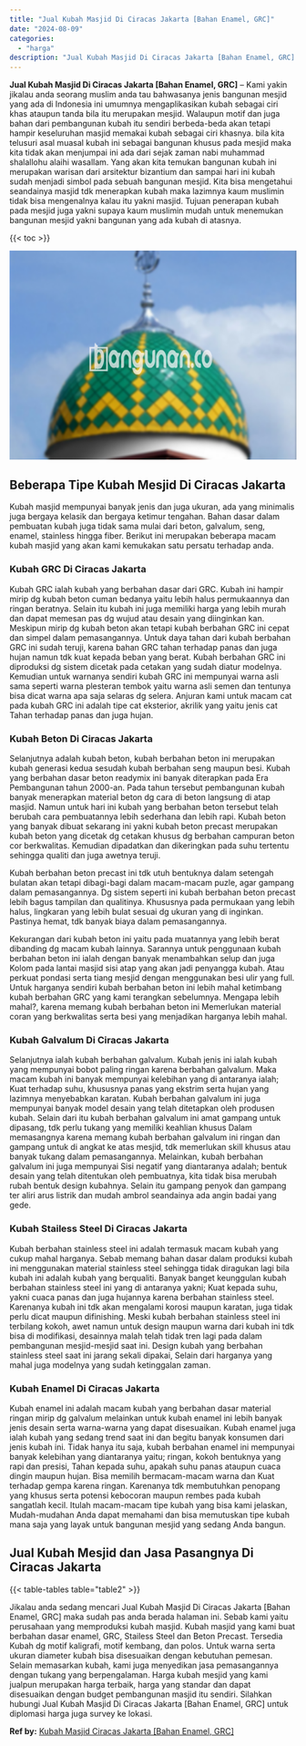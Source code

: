 ```yaml
---
title: "Jual Kubah Masjid Di Ciracas Jakarta [Bahan Enamel, GRC]"
date: "2024-08-09"
categories: 
  - "harga"
description: "Jual Kubah Masjid Di Ciracas Jakarta [Bahan Enamel, GRC]. Jikalau anda sedang mencari Jual Kubah Masjid Di Ciracas Jakarta [Bahan Enamel, GRC] maka sudah p..."
---
```


**Jual Kubah Masjid Di Ciracas Jakarta \[Bahan Enamel, GRC\]** – Kami yakin jikalau anda seorang muslim anda tau bahwasanya jenis bangunan mesjid yang ada di Indonesia ini umumnya mengaplikasikan kubah sebagai ciri khas ataupun tanda bila itu merupakan mesjid. Walaupun motif dan juga bahan dari pembangunan kubah itu sendiri berbeda-beda akan tetapi hampir keseluruhan masjid memakai kubah sebagai ciri khasnya. bila kita telusuri asal muasal kubah ini sebagai bangunan khusus pada mesjid maka kita tidak akan menjumpai ini ada dari sejak zaman nabi muhammad shalallohu alaihi wasallam. Yang akan kita temukan bangunan kubah ini merupakan warisan dari arsitektur bizantium dan sampai hari ini kubah sudah menjadi simbol pada sebuah bangunan mesjid. Kita bisa mengetahui seandainya masjid tdk menerapkan kubah maka lazimnya kaum muslimin tidak bisa mengenalnya kalau itu yakni masjid. Tujuan penerapan kubah pada mesjid juga yakni supaya kaum muslimin mudah untuk menemukan bangunan mesjid yakni bangunan yang ada kubah di atasnya.

{{< toc >}}

![Jual Kubah Masjid Di Ciracas Jakarta [Bahan Enamel, GRC]](/images/jual-kubah-masjid-36.png)

## Beberapa Tipe Kubah Mesjid Di Ciracas Jakarta

Kubah masjid mempunyai banyak jenis dan juga ukuran, ada yang minimalis juga bergaya kelasik dan bergaya ketimur tengahan. Bahan dasar dalam pembuatan kubah juga tidak sama mulai dari beton, galvalum, seng, enamel, stainless hingga fiber. Berikut ini merupakan beberapa macam kubah masjid yang akan kami kemukakan satu persatu terhadap anda.

### Kubah GRC Di Ciracas Jakarta

Kubah GRC ialah kubah yang berbahan dasar dari GRC. Kubah ini hampir mirip dg kubah beton cuman bedanya yaitu lebih halus permukaannya dan ringan beratnya. Selain itu kubah ini juga memiliki harga yang lebih murah dan dapat memesan pas dg wujud atau desain yang diinginkan kan. Meskipun mirip dg kubah beton akan tetapi kubah berbahan GRC ini cepat dan simpel dalam pemasangannya. Untuk daya tahan dari kubah berbahan GRC ini sudah teruji, karena bahan GRC tahan terhadap panas dan juga hujan namun tdk kuat kepada beban yang berat. Kubah berbahan GRC ini diproduksi dg sistem dicetak pada cetakan yang sudah diatur modelnya. Kemudian untuk warnanya sendiri kubah GRC ini mempunyai warna asli sama seperti warna plesteran tembok yaitu warna asli semen dan tentunya bisa dicat warna apa saja selaras dg selera. Anjuran kami untuk macam cat pada kubah GRC ini adalah tipe cat eksterior, akrilik yang yaitu jenis cat Tahan terhadap panas dan juga hujan.

### Kubah Beton Di Ciracas Jakarta

Selanjutnya adalah kubah beton, kubah berbahan beton ini merupakan kubah generasi kedua sesudah kubah berbahan seng maupun besi. Kubah yang berbahan dasar beton readymix ini banyak diterapkan pada Era Pembangunan tahun 2000-an. Pada tahun tersebut pembangunan kubah banyak menerapkan material beton dg cara di beton langsung di atap masjid. Namun untuk hari ini kubah yang berbahan beton tersebut telah berubah cara pembuatannya lebih sederhana dan lebih rapi. Kubah beton yang banyak dibuat sekarang ini yakni kubah beton precast merupakan kubah beton yang dicetak dg cetakan khusus dg berbahan campuran beton cor berkwalitas. Kemudian dipadatkan dan dikeringkan pada suhu tertentu sehingga qualiti dan juga awetnya teruji.

Kubah berbahan beton precast ini tdk utuh bentuknya dalam setengah bulatan akan tetapi dibagi-bagi dalam macam-macam puzle, agar gampang dalam pemasangannya. Dg sistem seperti ini kubah berbahan beton precast lebih bagus tampilan dan qualitinya. Khususnya pada permukaan yang lebih halus, lingkaran yang lebih bulat sesuai dg ukuran yang di inginkan. Pastinya hemat, tdk banyak biaya dalam pemasangannya.

Kekurangan dari kubah beton ini yaitu pada muatannya yang lebih berat dibanding dg macam kubah lainnya. Sarannya untuk penggunaan kubah berbahan beton ini ialah dengan banyak menambahkan selup dan juga Kolom pada lantai masjid sisi atap yang akan jadi penyangga kubah. Atau perkuat pondasi serta tiang mesjid dengan menggunakan besi ulir yang full. Untuk harganya sendiri kubah berbahan beton ini lebih mahal ketimbang kubah berbahan GRC yang kami terangkan sebelumnya. Mengapa lebih mahal?, karena memang kubah berbahan beton ini Memerlukan material coran yang berkwalitas serta besi yang menjadikan harganya lebih mahal.

### Kubah Galvalum Di Ciracas Jakarta

Selanjutnya ialah kubah berbahan galvalum. Kubah jenis ini ialah kubah yang mempunyai bobot paling ringan karena berbahan galvalum. Maka macam kubah ini banyak mempunyai kelebihan yang di antaranya ialah; Kuat terhadap suhu, khususnya panas yang ekstrim serta hujan yang lazimnya menyebabkan karatan. Kubah berbahan galvalum ini juga mempunyai banyak model desain yang telah ditetapkan oleh produsen kubah. Selain dari itu kubah berbahan galvalum ini amat gampang untuk dipasang, tdk perlu tukang yang memiliki keahlian khusus Dalam memasangnya karena memang kubah berbahan galvalum ini ringan dan gampang untuk di angkat ke atas mesjid, tdk memerlukan skill khusus atau banyak tukang dalam pemasangannya. Melainkan, kubah berbahan galvalum ini juga mempunyai Sisi negatif yang diantaranya adalah; bentuk desain yang telah ditentukan oleh pembuatnya, kita tidak bisa merubah rubah bentuk design kubahnya. Selain itu gampang penyok dan gampang ter aliri arus listrik dan mudah ambrol seandainya ada angin badai yang gede.

### Kubah Stailess Steel Di Ciracas Jakarta

Kubah berbahan stainless steel ini adalah termasuk macam kubah yang cukup mahal harganya. Sebab memang bahan dasar dalam produksi kubah ini menggunakan material stainless steel sehingga tidak diragukan lagi bila kubah ini adalah kubah yang berqualiti. Banyak banget keunggulan kubah berbahan stainless steel ini yang di antaranya yakni; Kuat kepada suhu, yakni cuaca panas dan juga hujannya karena berbahan stainless steel. Karenanya kubah ini tdk akan mengalami korosi maupun karatan, juga tidak perlu dicat maupun difinishing. Meski kubah berbahan stainless steel ini terbilang kokoh, awet namun untuk design maupun warna dari kubah ini tdk bisa di modifikasi, desainnya malah telah tidak tren lagi pada dalam pembangunan mesjid-mesjid saat ini. Design kubah yang berbahan stainless steel saat ini jarang sekali dipakai, Selain dari harganya yang mahal juga modelnya yang sudah ketinggalan zaman.

### Kubah Enamel Di Ciracas Jakarta

Kubah enamel ini adalah macam kubah yang berbahan dasar material ringan mirip dg galvalum melainkan untuk kubah enamel ini lebih banyak jenis desain serta warna-warna yang dapat disesuaikan. Kubah enamel juga ialah kubah yang sedang trend saat ini dan begitu banyak konsumen dari jenis kubah ini. Tidak hanya itu saja, kubah berbahan enamel ini mempunyai banyak kelebihan yang diantaranya yaitu; ringan, kokoh bentuknya yang rapi dan presisi, Tahan kepada suhu, apakah suhu panas ataupun cuaca dingin maupun hujan. Bisa memilih bermacam-macam warna dan Kuat terhadap gempa karena ringan. Karenanya tdk membutuhkan penopang yang khusus serta potensi kebocoran maupun rembes pada kubah sangatlah kecil. Itulah macam-macam tipe kubah yang bisa kami jelaskan, Mudah-mudahan Anda dapat memahami dan bisa memutuskan tipe kubah mana saja yang layak untuk bangunan mesjid yang sedang Anda bangun.

## Jual Kubah Mesjid dan Jasa Pasangnya Di Ciracas Jakarta

{{< table-tables table="table2" >}}

Jikalau anda sedang mencari Jual Kubah Masjid Di Ciracas Jakarta \[Bahan Enamel, GRC\] maka sudah pas anda berada halaman ini. Sebab kami yaitu perusahaan yang memproduksi kubah masjid. Kubah masjid yang kami buat berbahan dasar enamel, GRC, Stailess Steel dan Beton Precast. Tersedia Kubah dg motif kaligrafi, motif kembang, dan polos. Untuk warna serta ukuran diameter kubah bisa disesuaikan dengan kebutuhan pemesan. Selain memasarkan kubah, kami juga menyedikan jasa pemasangannya dengan tukang yang berpengalaman. Harga kubah mesjid yang kami jualpun merupakan harga terbaik, harga yang standar dan dapat disesuaikan dengan budget pembangunan masjid itu sendiri. Silahkan hubungi Jual Kubah Masjid Di Ciracas Jakarta \[Bahan Enamel, GRC\] untuk diplomasi harga juga survey ke lokasi.

**Ref by:** [Kubah Masjid Ciracas Jakarta [Bahan Enamel, GRC]](https://id.wikipedia.org/wiki/Kubah)
